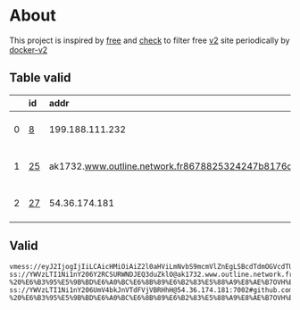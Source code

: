 
# About

This project is inspired by [free](https://github.com/freefq/free) and [check](https://github.com/yeahwu/check) to filter free [v2](https://github.com/v2fly/v2ray-core) site periodically by [docker-v2](https://hub.docker.com/r/v2ray/official)

    

## Table valid
|    | id                   | addr                                                                                            | cn            | cc   | isp     | ip              | chatgpt          |
|---:|:---------------------|:------------------------------------------------------------------------------------------------|:--------------|:-----|:--------|:----------------|:-----------------|
|  0 | [8](config/8.json)   | 199.188.111.232                                                                                 | United States | US   | PEG-SV  | 199.188.111.225 | Yes (Region: US) |
|  1 | [25](config/25.json) | ak1732.www.outline.network.fr8678825324247b8176d59f83c30bd94d23d2e3ac5cd4a743bkwqeikvdyufr.cyou | Poland        | PL   | OVH SAS | 54.36.174.181   | Yes (Region: FR) |
|  2 | [27](config/27.json) | 54.36.174.181                                                                                   | Poland        | PL   | OVH SAS | 54.36.174.181   | Yes (Region: FR) |

## Valid
```
vmess://eyJ2IjogIjIiLCAicHMiOiAiZ2l0aHViLmNvbS9mcmVlZnEgLSBcdTdmOGVcdTU2ZmQgIDgiLCAiYWRkIjogIjE5OS4xODguMTExLjIzMiIsICJwb3J0IjogIjQ0MyIsICJpZCI6ICI0MTgwNDhhZi1hMjkzLTRiOTktOWIwYy05OGNhMzU4MGRkMjQiLCAiYWlkIjogIjY0IiwgInNjeSI6ICJhdXRvIiwgIm5ldCI6ICJ3cyIsICJ0eXBlIjogIm5vbmUiLCAiaG9zdCI6ICJ3d3cuNTEzNjA4MTgueHl6IiwgInBhdGgiOiAiL3BhdGgvMTcwMDkxNjc0OTAxOCIsICJ0bHMiOiAidGxzIiwgInNuaSI6ICIiLCAiYWxwbiI6ICIifQ==
ss://YWVzLTI1Ni1nY206Y2RCSURWNDJEQ3duZklO@ak1732.www.outline.network.fr8678825324247b8176d59f83c30bd94d23d2e3ac5cd4a743bkwqeikvdyufr.cyou:8119#github.com/freefq%20-%20%E6%B3%95%E5%9B%BD%E6%A0%BC%E6%8B%89%E6%B2%83%E5%88%A9%E8%AE%B7OVH%E6%95%B0%E6%8D%AE%E4%B8%AD%E5%BF%83%2025
ss://YWVzLTI1Ni1nY206UmV4bkJnVTdFVjVBRHhH@54.36.174.181:7002#github.com/freefq%20-%20%E6%B3%95%E5%9B%BD%E6%A0%BC%E6%8B%89%E6%B2%83%E5%88%A9%E8%AE%B7OVH%E6%95%B0%E6%8D%AE%E4%B8%AD%E5%BF%83%2027
```

